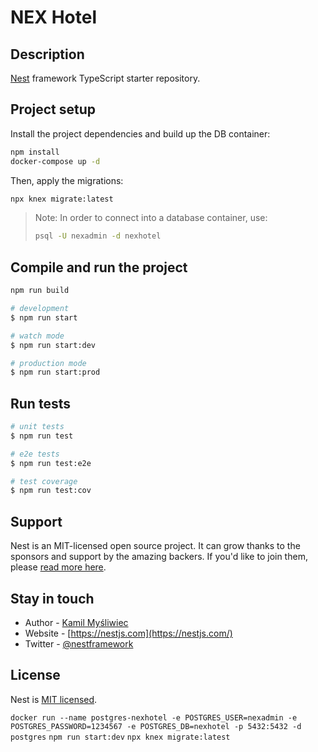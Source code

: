 # NEX Hotel

## Description

[Nest](https://github.com/nestjs/nest) framework TypeScript starter repository.

## Project setup

Install the project dependencies and build up the DB container:

```bash
npm install
docker-compose up -d
```

Then, apply the migrations:

```bash
npx knex migrate:latest
```

> Note: In order to connect into a database container, use:
>
> ```bash
> psql -U nexadmin -d nexhotel
> ```

## Compile and run the project

```bash
npm run build

# development
$ npm run start

# watch mode
$ npm run start:dev

# production mode
$ npm run start:prod
```

## Run tests

```bash
# unit tests
$ npm run test

# e2e tests
$ npm run test:e2e

# test coverage
$ npm run test:cov
```

## Support

Nest is an MIT-licensed open source project. It can grow thanks to the sponsors and support by the amazing backers. If you'd like to join them, please [read more here](https://docs.nestjs.com/support).

## Stay in touch

- Author - [Kamil Myśliwiec](https://twitter.com/kammysliwiec)
- Website - [https://nestjs.com](https://nestjs.com/)
- Twitter - [@nestframework](https://twitter.com/nestframework)

## License

Nest is [MIT licensed](https://github.com/nestjs/nest/blob/master/LICENSE).

`docker run --name postgres-nexhotel -e POSTGRES_USER=nexadmin -e POSTGRES_PASSWORD=1234567 -e POSTGRES_DB=nexhotel -p 5432:5432 -d postgres`
`npm run start:dev`
`npx knex migrate:latest`
